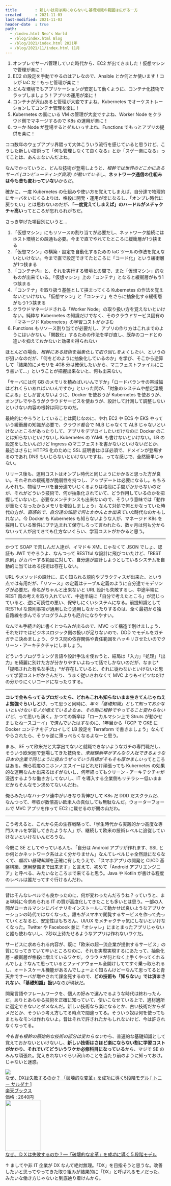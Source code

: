 ```yaml
---
title        : 新しい技術は楽にならないし基礎知識の範囲は広がる一方
created      : 2021-11-03
last-modified: 2021-11-03
header-date  : true
path:
  - /index.html Neo's World
  - /blog/index.html Blog
  - /blog/2021/index.html 2021年
  - /blog/2021/11/index.html 11月
---
```


1. オンプレでサーバ管理していた時代から、EC2 が出てきました！仮想マシンで管理が楽に！
2. EC2 の設定を手動でやるのはアレなので、Ansible とか何とか使います！コレが IaC だ！もっと管理が楽に！
3. どんな環境でもアプリケーションが安定して動くように、コンテナ化技術でラップしましょう！アプリの運用が楽に！
4. コンテナが沢山あると管理が大変ですよね、Kubernetes でオーケストレーションしてコンテナ管理を楽に！
5. Kubernetes の裏にいる VM の管理が大変ですよね、Worker Node をクラウド側でマネージするので K8s の運用が楽に！
6. つーか Node が登場するとダルいっすよね、Functions でもっとアプリの提供を楽に！

ココ数年のウェブアプリ界隈って大体こういう流行を感じていると思うけど、こうした新しい技術って「何も管理しなくて良くなる」とか「スゲー楽になる」ってことは、あんまないんだよね。

なんでかっていうと、どんな技術が登場しようと、*根幹では世界のどこかにあるサーバ (コンピューティング資源) が動いている*し、**ネットワーク通信の仕組みは今も昔も変わっていない**からだ。

確かに、一度 Kubernetes の仕組みや使い方を覚えてしまえば、自分達で物理的にサーバをいじくるよりは、格段に開発・運用が楽になるし、「オンプレ時代に戻りたい」とは思わないのだが、**「一度覚えてしまえば」のハードルがメチャクチャ高い**ってところが忘れられがちだ。

さっき挙げた項目別にいうと…

1. 「仮想マシン」にもリソースの割り当てが必要だし、ネットワーク接続にはホスト環境との疎通も必要。今まで直でやれてたところに緩衝層が1つ挟まる
2. 「仮想マシン」の構築・設定を自動化するための IaC ツールの作法を覚えないといけない。今まで直で設定できてたところに「コード化」という緩衝層が1つ挟まる
3. 「コンテナ内」と、それを実行する環境との間で、また「仮想マシン」的なものが出来ている。「仮想マシン」上の「コンテナ」となると緩衝層がもう1つ挟まる
4. 「コンテナ」を取り扱う基盤として挟まってくる Kubernetes の作法を覚えないといけない。「仮想マシン」と「コンテナ」をさらに抽象化する緩衝層がもう1つ挟まる
5. クラウドマネージドされる「Worker Node」の取り扱い方を覚えないといけない。純粋な Kubernetes の知識だけでなく、そのクラウドサービス固有の「マネージド Kubernetes」の学習コストがかさむ
6. Functions もリソース割り当てが必要だし、アプリの作り方はこれまでのようにはいかない。「関数化」するための作法を学び直し、既存のコードとの違いを抑えておかないと効果を得られない

ほとんどの場合、*根幹にある技術を抽象化して取り回しをよくしたい*、というのが狙いなのだが、「何をどのように抽象化しているのか」を学び、そこから逆算して「結果的にメモリを 4GB 分は確保したいから、マニフェストファイルにこう書いて…」ということが把握出来ないと、何も出来ない。

「サーバには何 GB のメモリを積めばいいんですか」「ロードバランサの帯域幅はどれくらいあればいいんですか」といった問が、「対象のシステムや想定環境による」としか言えないように、Docker を使おうが Kubernetes を使おうが、オンプレでやろうがクラウドサービスを使おうが、設計して計測して調整しないといけない内容の根幹は同じなのだ。

最終的にやろうとしていることは同じなのに、やれ EC2 や ECS や EKS やっていう緩衝層の知識が必要で、クラウド都合で NLB じゃなくて ALB じゃないといけないところがあったりして、アプリをデプロイしたいだけなのに Docker のことは知らないといけないし Kubernetes の YAML も書けないといけない。LB の設定をしたいんだけど Ingress のマニフェストを書かないといけないだとか、最近はさらに HTTPS 化のために SSL 証明書はほぼ必須で、ドメインが登場するのであれ DNS もいじらないといけないですね、ってな感じで、全然簡単じゃない。

リリース後も、運用コストはオンプレ時代と同じようにかかると思った方が良い。それぞれの緩衝層が脆弱性を持つし、アップデートは必要になるし。もちろんそれも、物理サーバを自分達でいじくるよりは格段に手間がかからないのだが、それがどういう技術で、何が抽象化されていて、どう作用しているのかを把握していないと、必要なメンテナンスも出来ないので、そういう意味では「動作が重たくなったからメモリを増設しましょう」なんて対処で何とかなっていた時代の方が、*直感的で、自分達の知能で何とかかんとか出来ていた*時代なのかもしれない。今 Docker も Kubernetes も知らないような人が、マネージド K8s を採用している案件にブチ込まれて保守しろって言われたら、数ヶ月は何も分からないって人が出てきても仕方ないぐらい、学習コストがかかると思う。

---

かつて SOAP で苦しんだ人達が、イマドキ XML じゃなくて JSON でしょ、認証も JWT でやろうよ、なんつって RESTful な設計に飛びついたけど、「REST 原則」がカバーする範囲に対して、自分達が設計しようとしているシステムを自動的に当てはめる技術は存在しない。

URL やメソッドの設計に、広く知られる規約やプラクティスが出来た、という点では有用だが、「リソース」の定義はテーブル定義のように自分達でモデリングが必要だ。命名がちゃんと出来ないと URL 設計も失敗するし、中途半端に REST 風の考えを取り入れていて、中途半端に「自分で考えたところ」が混じっていると、逆に可読性の悪い、保守しにくいシステムになる。前提知識として RESTful な原則事項が通用したり通用しなかったりするのは、全く最初から独自路線を歩んでるプログラムよりも厄介になりやすい。

なんでも手続き的に書くとつらみが出るので、MVC って構造で別けましょう、それだけではビジネスロジック側の扱いが足りないので、DDD でモデルをガチガチに決めましょう、クラス間の依存関係や責任範囲をハッキリさせたいのでクリーン・アーキテクチャにしましょう。

どういうプログラミング言語や設計手法を使おうと、結局は「入力」「処理」「出力」を綺麗に別けた方が分かりやすいよねって話でしかないのだが、なまじ*「提唱された有名な手法」*が存在していると、それに従わないといけないと思って学習コストがかさんだり、うまく従いきれなくて MVC よりもイビツなだけの分かりにくいコードになったりする。

---

**コレで金もらってるプロだったら、どれもこれも知らないまま生きてんじゃねえよ勉強ぐらいしとけ**、って思うと同時に、*年々「基礎知識」として知っておかないといけないモノが増えているよなぁ、その割に根幹でやってること変わらないけど*、って思いも湧く。かつての新卒は「ローカルマシン上で Struts が動かせましたねースゴーイ」で済んでいたはずなのに、1年目から「GCP で GKE に Docker コンテナをデプロイして LB 設定を Terraform で書きましょう」なんてやらされたら、そりゃ逆に薄っぺらくなるよなーと思う。

まぁ、SE って欧米だと大学出てないと就職できないようなガチの専門職だし、そういう欧米圏で登場してきた技術を、*未経験新卒がすんなり入社できるような日本の企業で同じように扱おうぜっていう目標がそもそも厚かましい*ってところはある。俺ら程度のニホンノエスイーはどれだけ頑張っても Kubernetes の効果的な運用なんか出来るはずがないし、何年経ってもクリーン・アーキテクチャが浸透するような働き方してないし、IT を導入する企業側もリテラシー低いままだからそんなモン求めてないんだわ。

俺らみたいなハナクソ連中がいきなり背伸びして K8s だ DDD だスクラムだ、なんつって、年収が数倍高い欧米人の真似しても無駄なんだ。ウォーターフォールで MVC アプリを作って EC2 に載せるのが関の山だわ。

---

こう考えると、これから先の生存戦略って、「学生時代から実践的かつ高度な専門スキルを学習してきたような人」が、継続して欧米の技術レベルに追従していけないといけないんだろうな。

今既に SE としてやっている人も、「自分は Android アプリが作れます、SSL とか何とかネットワーク系はよく分かりません」なんてレベルじゃ全然話にならなくて、*幅広い基礎知識*を正確に有したうえで、「スマホアプリの開発と CI/CD 基盤構築、運用整備まで出来ます」と言えて、初めて「Android アプリエンジニア」と呼べる、みたいなところまで来てると思う。Java や Kotlin が書ける程度のレベルは誰だってすぐ行けるんだわ。

---

昔はそんなレベルでも良かったのに、何が変わったんだろうね？っていうと、まぁ単純に今求められる IT の質が高度化してきたことも多いとは思う。一部の人間がローカルマシンにバイナリをインストールして動かせば良いようなアプリケーションの時代ではなくなった。誰もがスマホで閲覧するサービスを作って売っていくとなると、安定性はもちろん、UI/UX をメチャクチャ気にしないといけなくなった。Twitter や Facebook 並に「オシャレ」にまとまったアプリじゃないと誰も使わないし、2秒以上待たせるようなアプリは作れないワケだ。

サービスに求められる内容が、既に「欧米の超一流企業が提供するサービス」の質になってきていて辛いところなのに、それを実際実現するにあたって、抽象化層・緩衝層が格段に増えているワケだ。クラウドが何となく上手くやってくれるんでしょ？なんて思っているとファイアウォール全開けしててすぐ乗っ取られるし、オートスケール機能があるんでしょーよく知らんけどーなんて思ってると青天井でサーバが増やされて課金死するので、**どの技術も「知らない」では済まされない、「基礎知識」扱い**なのが現状だ。

開発言語やフレームワークを、個人の好みで選んでるような時代は終わったんだ。ありとあらゆる技術を正確に知っていて、使いこなせている上で、適材適所に選定できないとダメなんだ。新しい技術なら楽になるとか、古い技術だからダメだとか、そういう考え方してる時点で間違ってる。そういう奴は何を使ってもまともなモンは作れないよ。昔はそれで許されたかもしれないけど、今は許されなくなってる。

*今も昔も根幹の原始的な技術の部分は変わらない*から、普遍的な基礎知識として覚えておかないといけないし、**新しい技術はさほど楽にならない割に学習コストがかかり、それでいてどういうワケか必修科目になっている**から、マジで SE のみんな頑張れ。覚えきれないぐらい沢山のことを当たり前のように知っておけ。じゃないと迷惑。

<div class="ad-rakuten">
  <div class="ad-rakuten-image">
    <a href="https://hb.afl.rakuten.co.jp/hgc/g00q0722.waxyc9ff.g00q0722.waxyd017/?pc=https%3A%2F%2Fitem.rakuten.co.jp%2Fbook%2F16658980%2F&amp;m=http%3A%2F%2Fm.rakuten.co.jp%2Fbook%2Fi%2F20296159%2F">
      <img src="https://thumbnail.image.rakuten.co.jp/@0_mall/book/cabinet/6599/9784492396599.jpg?_ex=128x128">
    </a>
  </div>
  <div class="ad-rakuten-info">
    <div class="ad-rakuten-title">
      <a href="https://hb.afl.rakuten.co.jp/hgc/g00q0722.waxyc9ff.g00q0722.waxyd017/?pc=https%3A%2F%2Fitem.rakuten.co.jp%2Fbook%2F16658980%2F&amp;m=http%3A%2F%2Fm.rakuten.co.jp%2Fbook%2Fi%2F20296159%2F">なぜ、DXは失敗するのか？ 「破壊的な変革」を成功に導く5段階モデル [ トニー サルダナ ]</a>
    </div>
    <div class="ad-rakuten-shop">
      <a href="https://hb.afl.rakuten.co.jp/hgc/g00q0722.waxyc9ff.g00q0722.waxyd017/?pc=https%3A%2F%2Fwww.rakuten.co.jp%2Fbook%2F&amp;m=http%3A%2F%2Fm.rakuten.co.jp%2Fbook%2F">楽天ブックス</a>
    </div>
    <div class="ad-rakuten-price">価格 : 2640円</div>
  </div>
</div>

<div class="ad-amazon">
  <div class="ad-amazon-image">
    <a href="https://www.amazon.co.jp/dp/B08Z31S1L5?tag=neos21-22&amp;linkCode=osi&amp;th=1&amp;psc=1">
      <img src="https://m.media-amazon.com/images/I/519LFNC6urL._SL160_.jpg" width="110" height="160">
    </a>
  </div>
  <div class="ad-amazon-info">
    <div class="ad-amazon-title">
      <a href="https://www.amazon.co.jp/dp/B08Z31S1L5?tag=neos21-22&amp;linkCode=osi&amp;th=1&amp;psc=1">なぜ、ＤＸは失敗するのか？―「破壊的な変革」を成功に導く５段階モデル</a>
    </div>
  </div>
</div>

↑ ましてや非 IT 企業が DX なんて絶対無理。「DX」を目指そうと思うな。改善したいと思ってやってきた取り組みが結果的に「DX」と呼ばれるモノだった、みたいな働き方じゃないと到底辿り着けんから。
